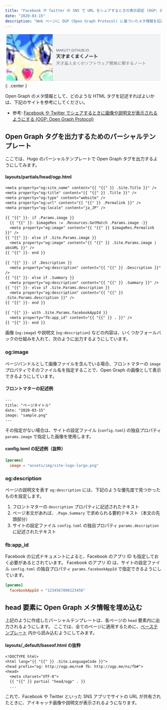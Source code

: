 ```yaml
---
title: "Facebook や Twitter の SNS で URL をシェアするときの表示設定 (OGP: Open Graph Protocol)"
date: "2020-03-15"
description: "Web ページに OGP (Open Graph Protocol) に基づいたメタ情報を記述しておくと、SNS アプリで URL をシェアしたときに表示される内容をカスタマイズできます。"
---
```


![ogp-001.png](ogp-001.png){: .center }

Open Graph のメタ情報として、どのような HTML タグを記述すればよいかは、下記のサイトを参考にしてください。

- 参考: [Facebook や Twitter でシェアするときに画像や説明文が表示されるようにする (OGP: Open Graph Protocol)](https://maku.blog/p/awakw8i/)


Open Graph タグを出力するためのパーシャルテンプレート
----

ここでは、Hugo のパーシャルテンプレートで Open Graph タグを出力するようにしてみます。

#### layouts/partials/head/ogp.html

```
<meta property="og:site_name" content="{{ "{{" }} .Site.Title }}" />
<meta property="og:title" content="{{ "{{" }} .Title }}" />
<meta property="og:type" content="website" />
<meta property="og:url" content="{{ "{{" }} .Permalink }}" />
<meta property="og:locale" content="ja_JP" />

{{ "{{" }}- if .Params.image }}
  {{ "{{" }}- $imageRes := .Resources.GetMatch .Params.image -}}
  <meta property="og:image" content="{{ "{{" }} $imageRes.Permalink }}" />
{{ "{{" }}- else if .Site.Params.image }}
  <meta property="og:image" content="{{ "{{" }} .Site.Params.image | absURL }}" />
{{ "{{" }}- end }}

{{ "{{" }}- if .Description }}
  <meta property="og:description" content="{{ "{{" }} .Description }}" />
{{ "{{" }}- else if .Summary }}
  <meta property="og:description" content="{{ "{{" }} .Summary }}" />
{{ "{{" }}- else if .Site.Params.description }}
  <meta property="og:description" content="{{ "{{" }} .Site.Params.description }}" />
{{ "{{" }}- end }}

{{ "{{" }}- with .Site.Params.facebookAppId }}
  <meta property="fb:app_id" content="{{ "{{" }} . }}" />
{{ "{{" }}- end }}
```

画像 (`og:image`) や説明文 (`og:description`) などの内容は、いくつかフォールバックの仕組みを入れて、次のように出力するようにしています。

### og:image

ページバンドルとして画像ファイルを含んでいる場合、フロントマターの `image` プロパティでそのファイル名を指定することで、Open Graph の画像として表示できるようにしています。

#### フロントマターの記述例

```
---
title: "ページタイトル"
date: "2020-03-15"
image: "sample.png"
---
```

その指定がない場合は、サイトの設定ファイル (`config.toml`) の独自プロパティ `params.image` で指定した画像を使用します。

#### config.toml の記述例（抜粋）

```toml
[params]
  image = "assets/img/site-logo-large.png"
```

### og:description

ページの説明文を表す `og:description` には、下記のような優先度で見つかったものを設定します。

1. フロントマターの `description` プロパティに記述されたテキスト
2. ページ本文があれば、`.Page.Summary` で求められる要約テキスト（本文の先頭部分）
3. サイトの設定ファイル `config.toml` の独自プロパティ `params.description` に記述されたテキスト

### fb:app_id

Facebook の公式ドキュメントによると、Facebook のアプリ ID も指定しておく必要があるとされています。
Facebook のアプリ ID は、サイトの設定ファイル `config.toml` の独自プロパティ `params.facebookAppId` で指定できるようにしています。

```toml
[params]
  facebookAppId = "1234567890123456"
```


head 要素に Open Graph メタ情報を埋め込む
----

上記のように作成したパーシャルテンプレートは、各ページの `head` 要素内に出力されるようにします。
ここでは、全てのページに適用するために、[ベーステンプレート](../template/base-template.html) 内から読み込むようにしてみます。

#### layouts/_default/baseof.html の抜粋

```
<!DOCTYPE html>
<html lang="{{ "{{" }} .Site.LanguageCode }}">
<head prefix="og: http://ogp.me/ns# fb: http://ogp.me/ns/fb#">
<head>
  <meta charset="UTF-8">
  {{ "{{" }} partial "head/ogp" . }}
  ...
```

これで、Facebook や Twitter といった SNS アプリでサイトの URL が共有されたときに、アイキャッチ画像や説明文が表示されるようになります。

